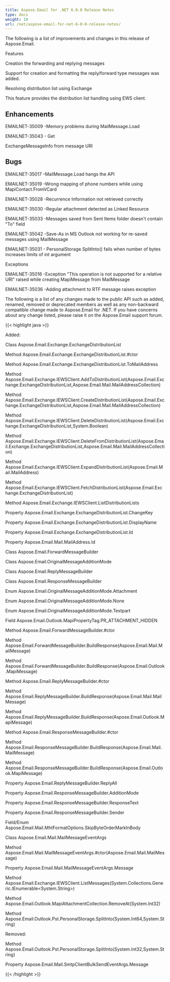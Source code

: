 ```yaml
---
title: Aspose.Email for .NET 6.0.0 Release Notes
type: docs
weight: 10
url: /net/aspose-email-for-net-6-0-0-release-notes/
---
```


The following is a list of improvements and changes in this release of Aspose.Email.

Features

Creation the forwarding and replying messages

Support for creation and formatting the reply/forward type messages was added.

Resolving distribution list using Exchange

This feature provides the distribution list handling using EWS client.

## **Enhancements**
EMAILNET-35009 -Memory problems during MailMessage.Load

EMAILNET-35043 - Get

ExchangeMessageInfo from message URI
## **Bugs**
EMAILNET-35017 -MailMessage.Load hangs the API

EMAILNET-35019 -Wrong mapping of phone numbers while using MapiContact.FromVCard

EMAILNET-35028 -Recurrence Information not retrieved correctly

EMAILNET-35030 -Regular attachment detected as Linked Resource

EMAILNET-35033 -Messages saved from Sent Items folder doesn't contain "To" field

EMAILNET-35042 -Save-As in MS Outlook not working for re-saved messages using MailMessage

EMAILNET-35031 - PersonalStorage.SplitInto() fails when number of bytes increases limits of int argument

Exceptions

EMAILNET-35016 -Exception "This operation is not supported for a relative URI" raised while creating MapiMessage from MailMessage

EMAILNET-35036 -Adding attachment to RTF message raises exception

The following is a list of any changes made to the public API such as added, renamed, removed or deprecated members as well as any non-backward compatible change made to Aspose.Email for .NET. If you have concerns about any change listed, please raise it on the Aspose.Email support forum.

{{< highlight java >}}

 Added:

Class Aspose.Email.Exchange.ExchangeDistributionList

Method Aspose.Email.Exchange.ExchangeDistributionList.#ctor

Method Aspose.Email.Exchange.ExchangeDistributionList.ToMailAddress

Method Aspose.Email.Exchange.IEWSClient.AddToDistributionList(Aspose.Email.Exchange.ExchangeDistributionList,Aspose.Email.Mail.MailAddressCollection)

Method Aspose.Email.Exchange.IEWSClient.CreateDistributionList(Aspose.Email.Exchange.ExchangeDistributionList,Aspose.Email.Mail.MailAddressCollection)

Method Aspose.Email.Exchange.IEWSClient.DeleteDistributionList(Aspose.Email.Exchange.ExchangeDistributionList,System.Boolean)

Method Aspose.Email.Exchange.IEWSClient.DeleteFromDistributionList(Aspose.Email.Exchange.ExchangeDistributionList,Aspose.Email.Mail.MailAddressCollection)

Method Aspose.Email.Exchange.IEWSClient.ExpandDistributionList(Aspose.Email.Mail.MailAddress)

Method Aspose.Email.Exchange.IEWSClient.FetchDistributionList(Aspose.Email.Exchange.ExchangeDistributionList)

Method Aspose.Email.Exchange.IEWSClient.ListDistributionLists

Property Aspose.Email.Exchange.ExchangeDistributionList.ChangeKey

Property Aspose.Email.Exchange.ExchangeDistributionList.DisplayName

Property Aspose.Email.Exchange.ExchangeDistributionList.Id

Property Aspose.Email.Mail.MailAddress.Id

Class Aspose.Email.ForwardMessageBuilder

Class Aspose.Email.OriginalMessageAdditionMode

Class Aspose.Email.ReplyMessageBuilder

Class Aspose.Email.ResponseMessageBuilder

Enum Aspose.Email.OriginalMessageAdditionMode.Attachment

Enum Aspose.Email.OriginalMessageAdditionMode.None

Enum Aspose.Email.OriginalMessageAdditionMode.Textpart

Field Aspose.Email.Outlook.MapiPropertyTag.PR_ATTACHMENT_HIDDEN

Method Aspose.Email.ForwardMessageBuilder.#ctor

Method Aspose.Email.ForwardMessageBuilder.BuildResponse(Aspose.Email.Mail.MailMessage)

Method Aspose.Email.ForwardMessageBuilder.BuildResponse(Aspose.Email.Outlook.MapiMessage)

Method Aspose.Email.ReplyMessageBuilder.#ctor

Method Aspose.Email.ReplyMessageBuilder.BuildResponse(Aspose.Email.Mail.MailMessage)

Method Aspose.Email.ReplyMessageBuilder.BuildResponse(Aspose.Email.Outlook.MapiMessage)

Method Aspose.Email.ResponseMessageBuilder.#ctor

Method Aspose.Email.ResponseMessageBuilder.BuildResponse(Aspose.Email.Mail.MailMessage)

Method Aspose.Email.ResponseMessageBuilder.BuildResponse(Aspose.Email.Outlook.MapiMessage)

Property Aspose.Email.ReplyMessageBuilder.ReplyAll

Property Aspose.Email.ResponseMessageBuilder.AdditionMode

Property Aspose.Email.ResponseMessageBuilder.ResponseText

Property Aspose.Email.ResponseMessageBuilder.Sender

Field/Enum Aspose.Email.Mail.MhtFormatOptions.SkipByteOrderMarkInBody

Class Aspose.Email.Mail.MailMessageEventArgs

Method Aspose.Email.Mail.MailMessageEventArgs.#ctor(Aspose.Email.Mail.MailMessage)

Property Aspose.Email.Mail.MailMessageEventArgs.Message

Method Aspose.Email.Exchange.IEWSClient.ListMessages(System.Collections.Generic.IEnumerable<System.String>)

Method Aspose.Email.Outlook.MapiAttachmentCollection.RemoveAt(System.Int32)

Method Aspose.Email.Outlook.Pst.PersonalStorage.SplitInto(System.Int64,System.String)

Removed:

Method Aspose.Email.Outlook.Pst.PersonalStorage.SplitInto(System.Int32,System.String)

Property Aspose.Email.Mail.SmtpClientBulkSendEventArgs.Message

{{< /highlight >}}
